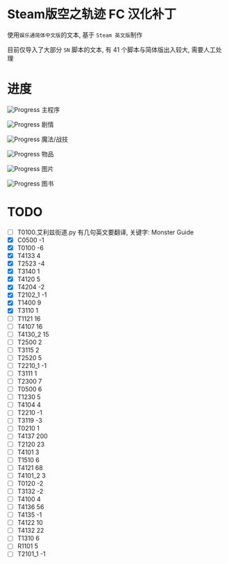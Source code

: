 # Steam版空之轨迹 FC 汉化补丁

使用`娱乐通简体中文版`的文本, 基于 `Steam 英文版`制作

目前仅导入了大部分 `SN` 脚本的文本, 有 41 个脚本与简体版出入较大, 需要人工处理

# 进度

![Progress](http://progressed.io/bar/99) 主程序

![Progress](http://progressed.io/bar/94) 剧情

![Progress](http://progressed.io/bar/0) 魔法/战技

![Progress](http://progressed.io/bar/0) 物品

![Progress](http://progressed.io/bar/0) 图片

![Progress](http://progressed.io/bar/0) 图书

# TODO

- [ ] T0100.艾利兹街道.py 有几句英文要翻译, 关键字: Monster Guide
- [x] C0500      -1
- [x] T0100      -6
- [x] T4133      4
- [x] T2523      -4
- [x] T3140      1
- [x] T4120      5
- [x] T4204      -2
- [x] T2102_1    -1
- [x] T1400      9
- [x] T3110      1
- [ ] T1121      16
- [ ] T4107      16
- [ ] T4130_2    15
- [ ] T2500      2
- [ ] T3115      2
- [ ] T2520      5
- [ ] T2210_1    -1
- [ ] T3111      1
- [ ] T2300      7
- [ ] T0500      6
- [ ] T1230      5
- [ ] T4104      4
- [ ] T2210      -1
- [ ] T3119      -3
- [ ] T0210      1
- [ ] T4137      200
- [ ] T2120      23
- [ ] T4101      3
- [ ] T1510      6
- [ ] T4121      68
- [ ] T4101_2    3
- [ ] T0120      -2
- [ ] T3132      -2
- [ ] T4100      4
- [ ] T4136      56
- [ ] T4135      -1
- [ ] T4122      10
- [ ] T4132      22
- [ ] T1310      6
- [ ] R1101      5
- [ ] T2101_1    -1
